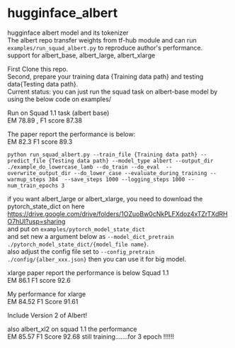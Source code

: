 # hugginface_albert
hugginface albert model and its tokenizer <br>
The albert repo transfer weights from tf-hub module and can run `examples/run_squad_albert.py` to reproduce author's performance. <br>
support for albert_base, albert_large, albert_xlarge <br>

First Clone this repo. <br>
Second, prepare your training data {Training data path} and testing data{Testing data path}.  <br>
Current status: you can just run the squad task on albert-base model by using the below code on examples/ <br>

Run on Squad 1.1 task (albert base) <br>
EM 78.89 , F1 score 87.38 

The paper report the performance is below: <br>
EM 82.3 F1 score 89.3

```python run_squad_albert.py --train_file {Training data path} --predict_file {Testing data path} --model_type albert --output_dir ./example_do_lowercase_lamb --do_train --do_eval  --overwrite_output_dir --do_lower_case --evaluate_during_training --warmup_steps 384  --save_steps 1000 --logging_steps 1000 --num_train_epochs 3```

if you want albert_large or albert_xlarge, you need to download the pytorch_state_dict on here https://drive.google.com/drive/folders/1OZuoBw0cNkPLFXdoz4xTZrTXdRHO7hUI?usp=sharing <br> and put on ```examples/pytorch_model_state_dict``` <br>and set new a argument below as ```--model_dict_pretrain ./pytorch_model_state_dict/{model_file name}```.<br> also adjust the config file set to ```--config_pretrain ./config/{alber_xxx.json}``` then you can use it for big model.

xlarge paper report the performance is below Squad 1.1 <br>
EM 86.1 F1 score 92.6 

My performance for xlarge  <br>
EM 84.52 F1 Score 91.61

Include Version 2 of Albert!

also albert_xl2 on squad 1.1 the performance <br>
EM 85.57 F1 Score 92.68 still training.......for 3 epoch !!!!!!
